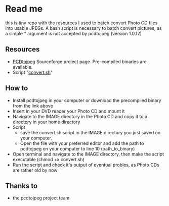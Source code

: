 # Read me
this is tiny repo with the resources I used to batch convert Photo CD files into usable JPEGs. A bash script is necessary to batch convert pictures, as a simple * argument is not accepted by pcdtojpeg (version 1.0.12)

## Resources

- [PCDtojpeg](https://sourceforge.net/projects/pcdtojpeg/) Sourceforge project page. Pre-compiled binaries are available.
- Script "[convert.sh](https://github.com/mattiasalamanca/pcdtojpeg_script/blob/master/convert.sh)"

## How to

- Install pcdtojpeg in your computer or download the precompiled binary from the link above
- Insert in your DVD reader your Photo CD and mount it
- Navigate to the IMAGE directory in the Photo CD and copy it to a directory in your home directory
- Script
  - save the convert.sh script in the IMAGE directory you just saved on your computer. 
  - Open the file with your preferred editor and add the path to pcdtojpeg on your computer to line 10 (path_to_binary)
- Open terminal and navigate to the IMAGE directory, then make the script executable (chmod +x convert.sh)
- Run the script and check it's output of eventual probles, as Photo CDs are rather old by now

## Thanks to
- the pcdtojpeg project team
